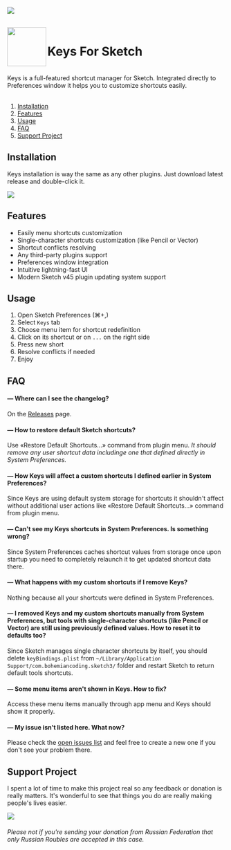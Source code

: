 ![](https://d26dzxoao6i3hh.cloudfront.net/items/0A302N0R3T3u051W0o1S/Image%202017-06-21%20at%201.13.19%20PM.png)

<br />
<img src="https://d26dzxoao6i3hh.cloudfront.net/items/0z1f0k2Y0T182m343E1M/Group%202.svg" width="90" align="left">

# Keys For Sketch

<br />
Keys is a full-featured shortcut manager for Sketch. Integrated directly to Preferences window it helps you to customize shortcuts easily.
<br />
<br />

1. [Installation](#installation)
1. [Features](#features)
1. [Usage](#usage)
1. [FAQ](#faq)
1. [Support Project](#support-project)

## Installation
Keys installation is way the same as any other plugins. Just download latest release and double-click it.

[![](https://d26dzxoao6i3hh.cloudfront.net/items/0x1V0z2p0P29120B170h/Group%207.svg)](https://github.com/exevil/Keys-For-Sketch/releases/latest)

## Features
* Easily menu shortcuts customization
* Single-character shortcuts customization (like Pencil or Vector) 
* Shortcut conflicts resolving
* Any third-party plugins support
* Preferences window integration
* Intuitive lightning-fast UI
* Modern Sketch v45 plugin updating system support

## Usage
1. Open Sketch Preferences (⌘+,)
1. Select `Keys` tab
1. Choose menu item for shortcut redefinition
1. Click on its shortcut or on `...` on the right side
1. Press new short 
1. Resolve conflicts if needed
1. Enjoy

## FAQ
#### — Where can I see the changelog?
On the [Releases](https://github.com/exevil/Keys-For-Sketch/releases) page.

#### — How to restore default Sketch shortcuts?
Use «Restore Default Shortcuts...» command from plugin menu. *It should remove any user shortcut data includinge one that defined directly in System Preferences.*

#### — How Keys will affect a custom shortcuts I defined earlier in System Preferences?
Since Keys are using default system storage for shortcuts it shouldn't affect without additional user actions like «Restore Default Shortcuts...» command from plugin menu.

#### — Can't see my Keys shortcuts in System Preferences. Is something wrong?
Since System Preferences caches shortcut values from storage once upon startup you need to completely relaunch it to get updated shortcut data there.

#### — What happens with my custom shortcuts if I remove Keys?
Nothing because all your shortcuts were defined in System Preferences.

#### — I removed Keys and my custom shortcuts manually from System Preferences, but tools with single-character shortcuts (like Pencil or Vector) are still using previously defined values. How to reset it to defaults too?
Since Sketch manages single character shortcuts by itself, you should delete `keyBindings.plist` from `~/Library/Application Support/com.bohemiancoding.sketch3/` folder and restart Sketch to return default tools shortcuts.

#### — Some menu items aren't shown in Keys. How to fix?
Access these menu items manually through app menu and Keys should show it properly.

#### — My issue isn't listed here. What now?
Please check the [open issues list](https://github.com/exevil/Keys-For-Sketch/issues) and feel free to create a new one if you don't see your problem there.

## Support Project
I spent a lot of time to make this project real so any feedback or donation is really matters. It's wonderful to see that things you do are really making people's lives easier.

[![](https://d26dzxoao6i3hh.cloudfront.net/items/3N0T3k1i3k2X3Z3f2g3v/Group%209.svg)](https://www.paypal.me/exevil/5)

###### Please not if you're sending your donation from Russian Federation that only Russian Roubles are accepted in this case.
